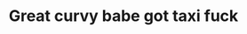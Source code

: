 ---
layout: post
title: Great curvy babe got taxi fuck
duration: '11:09'
view: 176
rate: 2
video: 'https://flashservice.xvideos.com/embedframe/26415961'
category:
 - gorgeous
 - rough
 - busty
 - blonde
 - outdoor
tags: 
 - sucked
 - fucked
priority: 0.9
changefreq: daily
---